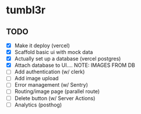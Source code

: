 # tumbl3r

## TODO

- [x] Make it deploy (vercel)
- [x] Scaffold basic ui with mock data
- [x] Actually set up a database (vercel postgres)
- [x] Attach database to UI.... NOTE: IMAGES FROM DB
- [ ] Add authentication (w/ clerk)
- [ ] Add image upload
- [ ] Error management (w/ Sentry)
- [ ] Routing/image page (parallel route)
- [ ] Delete button (w/ Server Actions)
- [ ] Analytics (posthog)
